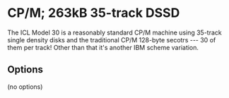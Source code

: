 <!-- This file is automatically generated. Do not edit. -->
# CP/M; 263kB 35-track DSSD

The ICL Model 30 is a reasonably standard CP/M machine using 35-track single
density disks and the traditional CP/M 128-byte secotrs --- 30 of them per
track! Other than that it's another IBM scheme variation.

## Options

(no options)

